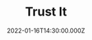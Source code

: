 ---
title: "Trust It"
image: https://i.imgur.com/diBCRn7.png
date: 2022-01-16T14:30:00.000Z
video:
  type: vimeo
  id: 666778655
speaker:
    name: "Bart Wilkins"
    permalink: "bart-wilkins"
series: "dust-it-off"
---